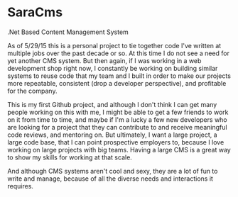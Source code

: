 # SaraCms
.Net Based Content Management System

As of 5/29/15 this is a personal project to tie together code I've written at multiple jobs over the past decade or so. At this time I do not see a need for yet another CMS system.  But then again, if I was working in a web development shop right now, I constantly be working on building similar systems to reuse code that my team and I built in order to make our projects more repeatable, consistent (drop a developer perspective), and profitable for the company.

This is my first Github project, and although I don't think I can get many people working on this with me, I might be able to get a few friends to work on it from time to time, and maybe if I'm a lucky a few new developers who are looking for a project that they can contribute to and receive meaningful code reviews, and mentoring on.  But ultimately, I want a large project, a large code base, that I can point prospective employers to, because I love working on large projects with big teams.  Having a large CMS is a great way to show my skills for working at that scale.

And although CMS systems aren't cool and sexy, they are a lot of fun to write and manage, because of all the diverse needs and interactions it requires.
